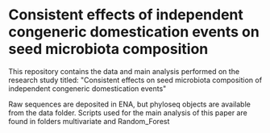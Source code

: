 # Consistent effects of independent congeneric domestication events on seed microbiota composition 
This repository contains the data and main analysis performed on the research study titled: "Consistent effects on seed microbiota composition of independent congeneric domestication events"

Raw sequences are deposited in ENA, but phyloseq objects are available from the data folder. Scripts used for the main analysis of this paper are found in folders multivariate and Random_Forest


